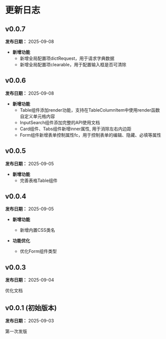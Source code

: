 # 更新日志

## v0.0.7

**发布日期：** 2025-09-08

- **新增功能**
  - 新增全局配置项dictRequest，用于请求字典数据
  - 新增全局配置项clearable，用于配置输入框是否可清除

## v0.0.6

**发布日期：** 2025-09-08

- **新增功能**
  - Table组件添加render功能，支持在TableColumnItem中使用render函数自定义单元格内容
  - InputSearch组件添加完整的API使用文档
  - Card组件、Tabs组件新增inner属性, 用于消除左右内边距
  - Form组件新增表单控制属性fc，用于控制表单的编辑、隐藏、必填等属性

## v0.0.5

**发布日期：** 2025-09-05

- **新增功能**
  - 完善表格Table组件

## v0.0.4

**发布日期：** 2025-09-05

- **新增功能**
  - 新增内置CSS类名

- **功能优化**
  - 优化Form组件类型

## v0.0.3

**发布日期：** 2025-09-04

优化文档

## v0.0.1 (初始版本)

**发布日期：** 2025-09-03

第一次发版
